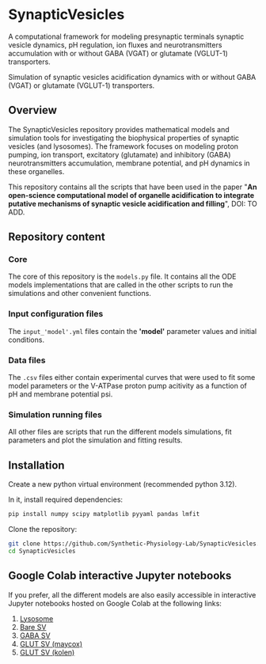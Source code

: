 # SynapticVesicles

A computational framework for modeling presynaptic terminals synaptic vesicle dynamics, pH regulation, ion fluxes and neurotransmitters accumulation with or without GABA (VGAT) or glutamate (VGLUT-1) transporters.

Simulation of synaptic vesicles acidification dynamics with or without GABA (VGAT) or glutamate (VGLUT-1) transporters.

## Overview

The SynapticVesicles repository provides mathematical models and simulation tools for investigating the biophysical properties of synaptic vesicles (and lysosomes). The framework focuses on modeling proton pumping, ion transport, excitatory (glutamate) and inhibitory (GABA) neurotransmitters accumulation, membrane potential, and pH dynamics in these organelles.

This repository contains all the scripts that have been used in the paper "**An open-science computational model of organelle acidification to integrate putative mechanisms of synaptic vesicle acidification and filling**", DOI: TO ADD.

## Repository content

### Core
The core of this repository is the `models.py` file. It contains all the ODE models implementations that are called in the other scripts to run the simulations and other convenient functions.

### Input configuration files
The `input_'model'.yml` files contain the **'model'** parameter values and initial conditions.

### Data files
The `.csv` files either contain experimental curves that were used to fit some model parameters or the V-ATPase proton pump acitivity as a function of pH and membrane potential psi.

### Simulation running files
All other files are scripts that run the different models simulations, fit parameters and plot the simulation and fitting results.

## Installation

Create a new python virtual environment (recommended python 3.12).

In it, install required dependencies:
```bash
pip install numpy scipy matplotlib pyyaml pandas lmfit
```

Clone the repository:
```bash
git clone https://github.com/Synthetic-Physiology-Lab/SynapticVesicles.git
cd SynapticVesicles
```

## Google Colab interactive Jupyter notebooks

If you prefer, all the different models are also easily accessible in interactive Jupyter notebooks hosted on Google Colab at the following links:
1. [Lysosome](https://colab.research.google.com/drive/1fMFORAUI4OyFXsIHx-d_H8YN3kjAsPT-?usp=drive_link)
2. [Bare SV](https://colab.research.google.com/drive/1EtV4i53Z5IgD20yOeSYRfgFmIQYmw502?usp=drive_link)
3. [GABA SV](https://colab.research.google.com/drive/12dsuN_Rb9_ChnkmmaeYe6zLxL27rClAR?usp=drive_link)
4. [GLUT SV (maycox)](https://colab.research.google.com/drive/1IbTQuPaBykC0HO2LEl6o_AIuEbu8cd93?usp=drive_link)
5. [GLUT SV (kolen)](https://colab.research.google.com/drive/1XpFQSpKi8KrY1Wut5jfovRHGaXPjgVp0?usp=drive_link)

